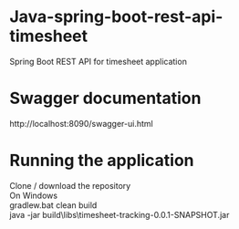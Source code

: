 # Java-spring-boot-rest-api-timesheet
Spring Boot REST API for timesheet application 

# Swagger documentation
http://localhost:8090/swagger-ui.html

# Running the application
Clone / download the repository
<br/>
On Windows
<br/>
gradlew.bat clean build
<br/>
java -jar build\libs\timesheet-tracking-0.0.1-SNAPSHOT.jar
